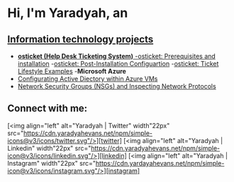 <h1>Hi, I'm Yaradyah, an <a href="https://linkedin.com/in/Yaradyah" IT Profressional<a/@></h1>

<h2> Information technology projects </h2>

- <b>osticket (Help Desk Ticketing System)</b>
 -[osticket: Prerequisites and installation](https://github.com/yaradyahevans/osticket-prereqs)
 -[osticket: Post-Installation Configuartion](https://github.com/yaradyahevans/post-install-config)
 -[osticket: Ticket Lifestyle Examples](https://github.com/yaradyahevans/ticket-lifecycle)
-<b>Microsoft Azure</b>
 - [Configurating Active Diectory within Azure VMs](https://github.comyaradyahevans/configure-ad)
 - [Network Security Groups (NSGs) and Inspecting Network Protocols](https://github.com/yaradyahevans/azure-network-protocols)

<h2> Connect with me:</h2>

[<img align="left" alt="Yaradyah | Twitter" width"22px" src="https://cdn.yaradyahevans.net/npm/simple-icons@v3/icons/twitter.svg"/>][twitter]
[<img align="left" alt="Yaradyah | Linkedin" width"22px" src="https://cdn.yaradyahevans.net/npm/simple-icon@v3/icons/linkedin.svg"/>][linkedin]
[<img align="left" alt="Yaradyah | Instagram" width"22px" src="https://cdn.yardayahevans.net/npm/simple-icon@v3/icons/instagram.svg"/>][instagram]

[twitter]: https://twiiter.com/yaradyah
[instagram]: https://www.instagram.com/yaradyah
[linkedin]: https://www.linkedin.com/in/Yaradyah

  
